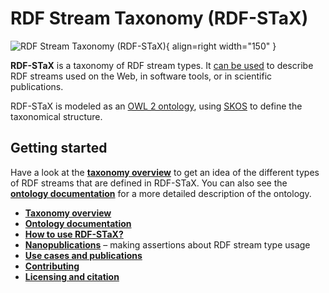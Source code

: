 # RDF Stream Taxonomy (RDF-STaX)

![RDF Stream Taxonomy (RDF-STaX)](assets/logo_color.svg){ align=right width="150" }

**RDF-STaX** is a taxonomy of RDF stream types. It [can be used](use-it.md) to describe RDF streams used on the Web, in software tools, or in scientific publications.

RDF-STaX is modeled as an [OWL 2 ontology](ontology.md), using [SKOS](https://www.w3.org/TR/skos-reference/) to define the taxonomical structure.

## Getting started

Have a look at the **[taxonomy overview](taxonomy.md)** to get an idea of the different types of RDF streams that are defined in RDF-STaX. You can also see the **[ontology documentation](ontology.md)** for a more detailed description of the ontology.

- **[Taxonomy overview](taxonomy.md)**
- **[Ontology documentation](ontology.md)**
- **[How to use RDF-STaX?](use-it.md)**
- **[Nanopublications](nanopubs.md)** – making assertions about RDF stream type usage
- **[Use cases and publications](uses.md)**
- **[Contributing](contributing.md)**
- **[Licensing and citation](licensing.md)**
